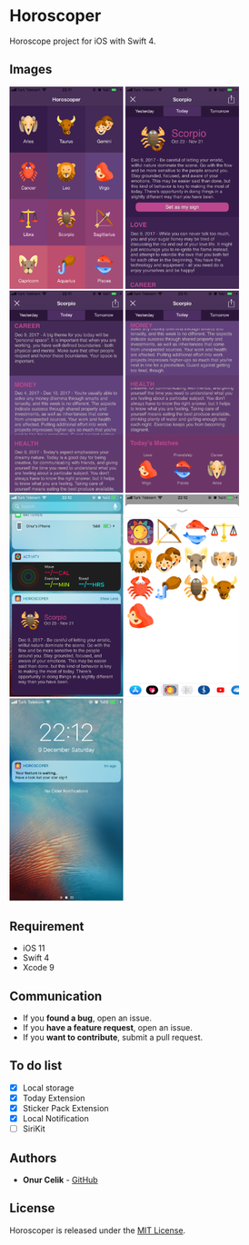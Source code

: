 # Horoscoper
Horoscope project for iOS with Swift 4.

## Images
<div>
  <img width="200" src="/ScreenShots/IMG_1724.png">
  <img width="200" src="/ScreenShots/IMG_1725.png">
  <img width="200" src="/ScreenShots/IMG_1727.png">
   <img width="200" src="/ScreenShots/IMG_1728.png">
  <img width="200" src="/ScreenShots/IMG_1729.png">
  <img width="200" src="/ScreenShots/IMG_1730.png">
  <img width="200" src="/ScreenShots/IMG_1731.png">
</div>

## Requirement
* iOS 11
* Swift 4
* Xcode 9

## Communication

- If you **found a bug**, open an issue.
- If you **have a feature request**, open an issue.
- If you **want to contribute**, submit a pull request.


## To do list
  - [x] Local storage
  - [x] Today Extension
  - [x] Sticker Pack Extension
  - [x] Local Notification
  - [ ] SiriKit

## Authors

* **Onur Celik** - [GitHub](https://github.com/onurcelikeng)


## License
Horoscoper is released under the [MIT License](LICENSE).
